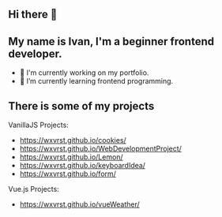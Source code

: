 ## Hi there 👋
## My name is Ivan, I'm a beginner frontend developer.

- 🔭 I'm currently working on my portfolio.
- 🌱 I’m currently learning frontend programming.

## There is some of my projects

VanillaJS Projects:
  - https://wxvrst.github.io/cookies/
  - https://wxvrst.github.io/WebDevelopmentProject/
  - https://wxvrst.github.io/Lemon/
  - https://wxvrst.github.io/keyboardIdea/
  - https://wxvrst.github.io/form/

Vue.js Projects:
  - https://wxvrst.github.io/vueWeather/
